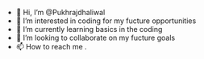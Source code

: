- 👋 Hi, I’m @Pukhrajdhaliwal
- 👀 I’m interested in coding for my fucture opportunities 
- 🌱 I’m currently learning basics in the coding 
- 💞️ I’m looking to collaborate on my fucture goals 
- 📫 How to reach me .

<!---
Pukhrajdhaliwal/Pukhrajdhaliwal is a ✨ special ✨ repository because its `README.md` (this file) appears on your GitHub profile.
You can click the Preview link to take a look at your changes.
--->
